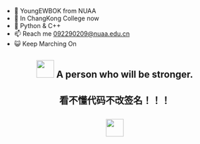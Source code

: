 - 👋 YoungEWBOK from NUAA
- 📖 In ChangKong College now
- 🌱 Python & C++ 
- 📫 Reach me 092290209@nuaa.edu.cn
- 😺 Keep Marching On
<div>
  <h2 align="center">
    <img src="https://yuezih-bucket.oss-cn-beijing.aliyuncs.com/inspiration.png" width="40" />
      A person who will be stronger.
</div>
<div>
  <h2 align="center">
      看不懂代码不改签名！！！
</div>
<div>
  <h2 align="center">
    <img src="https://i.pximg.net/img-original/img/2022/08/16/00/31/49/100517293_p0.gif" width="40" />
</div>
<!---
YoungEWBOK/YoungEWBOK is a ✨ special ✨ repository because its `README.md` (this file) appears on your GitHub profile.
You can click the Preview link to take a look at your changes.
--->
